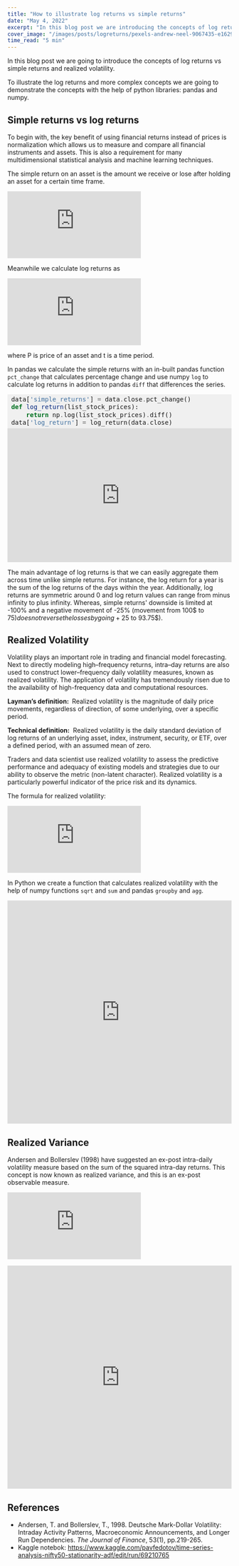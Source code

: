 ```yaml
---
title: "How to illustrate log returns vs simple returns"
date: "May 4, 2022"
excerpt: "In this blog post we are introducing the concepts of log returns vs simple returns, realized volatility and realized variance."
cover_image: "/images/posts/logreturns/pexels-andrew-neel-9067435-e1629301269244.jpg"
time_read: "5 min"
---
```


In this blog post we are going to introduce the concepts of log returns vs simple returns and realized volatility.

To illustrate the log returns and more complex concepts we are going to demonstrate the concepts with the help of python libraries: pandas and numpy.

## Simple returns vs log returns

To begin with, the key benefit of using financial returns instead of prices is normalization which allows us to measure and compare all financial instruments and assets. This is also a requirement for many multidimensional statistical analysis and machine learning techniques.

The simple return on an asset is the amount we receive or lose after holding an asset for a certain time frame.

![log returns vs simple returns](https://latex.codecogs.com/svg.latex?%5C%20R_%7Bt%7D%3D%5Cdfrac%7BP_%7Bt%7D-P_%7Bt-1%7D%7D%7BP_%7Bt-1%7D%7D%3D%20%5Cdfrac%7BP_%7Bt%7D%7D%7BP_%7Bt-1%7D%7D-1)

Meanwhile we calculate log returns as

![log returns vs simple returns](https://latex.codecogs.com/svg.latex?r_%7Bt%7D%3D%5Cdfrac%7Blog%28P_%7Bt%7D%29%7D%7Blog%28P_%7Bt-1%7D%29%7D%3D%20log%28P_%7Bt%7D%29%20-%20log%28P_%7Bt-1%7D%29)

where P is price of an asset and t is a time period.

In pandas we calculate the simple returns with an in-built pandas function <code>pct_change</code> that calculates percentage change and use numpy <code>log</code> to calculate log returns in addition to pandas <code>diff</code> that differences the series.

<div style="background: #f0f0f0; overflow:auto;width:auto;border-width:.1em .1em .1em .8em;padding:.2em .6em;"><pre style="margin: 0; line-height: 125%">data[<span style="color: #4070a0">&#39;simple_returns&#39;</span>] <span style="color: #666666">=</span> data<span style="color: #666666">.</span>close<span style="color: #666666">.</span>pct_change()
<span style="color: #007020; font-weight: bold">def</span> <span style="color: #06287e">log_return</span>(list_stock_prices):
    <span style="color: #007020; font-weight: bold">return</span> np<span style="color: #666666">.</span>log(list_stock_prices)<span style="color: #666666">.</span>diff()
data[<span style="color: #4070a0">&#39;log_return&#39;</span>] <span style="color: #666666">=</span> log_return(data<span style="color: #666666">.</span>close)
</pre></div>

<iframe src="https://www.kaggle.com/embed/pavfedotov/time-series-analysis-nifty50-stationarity-adf?cellIds=41&kernelSessionId=73089468" height="300" style="margin: 0 auto; width: 100%; max-width: 950px;" frameborder="0" scrolling="auto" title="Time series analysis Nifty50 (stationarity, ADF)"></iframe>

The main advantage of log returns is that we can easily aggregate them across time unlike simple returns. For instance, the log return for a year is the sum of the log returns of the days within the year. Additionally, log returns are symmetric around 0 and log return values can range from minus infinity to plus infinity. Whereas, simple returns' downside is limited at -100% and a negative movement of -25% (movement from 100$ to 75$) does not reverse the losses by going +25% (75$ to 93.75$).

## Realized Volatility

Volatility plays an important role in trading and financial model forecasting. Next to directly modeling high–frequency returns, intra–day returns are also used to construct lower–frequency daily volatility measures, known as realized volatility. The application of volatility has tremendously risen due to the availability of high-frequency data and computational resources.

<p><strong>Layman’s definition:&nbsp;</strong>&nbsp;Realized volatility is the magnitude of daily price movements, regardless of direction, of some underlying, over a specific period.</p><p><strong>Technical definition:</strong>&nbsp; Realized volatility is the daily standard deviation of log returns of&nbsp;an underlying asset, index, instrument, security, or ETF, over a defined period, with an assumed mean of&nbsp;zero.</p>

Traders and data scientist use realized volatility to assess the predictive performance and adequacy of existing models and strategies due to our ability to observe the metric (non-latent character). Realized volatility is a particularly powerful indicator of the price risk and its dynamics.

The formula for realized volatility:

![](https://latex.codecogs.com/svg.latex?%5Csigma%20%3D%20%5Csqrt%7B%5Csum_%7Bi%3D1%7D%5E%7BT%7Dr_%7Bt%7D%5E2%7D)

In Python we create a function that calculates realized volatility with the help of numpy functions <code>sqrt</code> and <code>sum</code> and pandas <code>groupby</code> and <code>agg</code>.

<iframe src="https://www.kaggle.com/embed/pavfedotov/time-series-analysis-nifty50-stationarity-adf?cellIds=11&kernelSessionId=73089468" height="500" style="margin: 0 auto; width: 100%; max-width: 950px;" frameborder="0" scrolling="auto" title="Time series analysis Nifty50 (stationarity, ADF)"></iframe>

## Realized Variance

Andersen and Bollerslev (1998) have suggested an ex-post intra-daily volatility measure based on the sum of the squared intra-day returns. This concept is now known as realized variance, and this is an ex-post observable measure.

![](https://latex.codecogs.com/svg.latex?%5Csigma%5E2%20%3D%20%5Csum_%7Bi%3D1%7D%5E%7BT%7Dr_%7Bt%7D%5E2)

<iframe src="https://www.kaggle.com/embed/pavfedotov/time-series-analysis-nifty50-stationarity-adf?cellIds=16&kernelSessionId=73089468" height="500" style="margin: 0 auto; width: 100%; max-width: 950px;" frameborder="0" scrolling="auto" title="Time series analysis Nifty50 (stationarity, ADF)"></iframe>

## References

<ul><li>Andersen, T. and Bollerslev, T., 1998. Deutsche Mark-Dollar Volatility: Intraday Activity Patterns, Macroeconomic Announcements, and Longer Run Dependencies.&nbsp;<em>The Journal of Finance</em>, 53(1), pp.219-265.</li><li>Kaggle notebok: <a href="https://www.kaggle.com/pavfedotov/time-series-analysis-nifty50-stationarity-adf/edit/run/69210765" target="_blank" rel="noreferrer noopener">https://www.kaggle.com/pavfedotov/time-series-analysis-nifty50-stationarity-adf/edit/run/69210765</a></li></ul>
